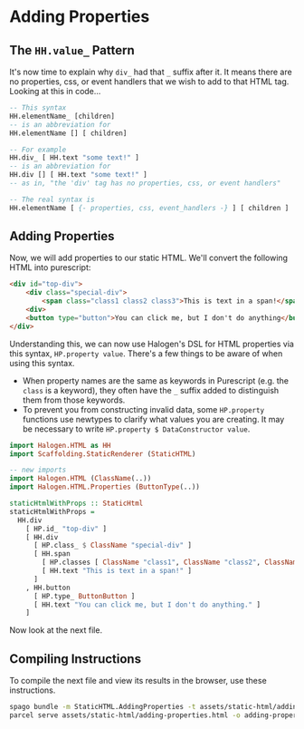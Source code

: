 # Adding Properties

## The `HH.value_` Pattern

It's now time to explain why `div_` had that `_` suffix after it. It means there are no properties, css, or event handlers that we wish to add to that HTML tag. Looking at this in code...
```purescript
-- This syntax
HH.elementName_ [children]
-- is an abbreviation for
HH.elementName [] [ children]

-- For example
HH.div_ [ HH.text "some text!" ]
-- is an abbreviation for
HH.div [] [ HH.text "some text!" ]
-- as in, "the 'div' tag has no properties, css, or event handlers"

-- The real syntax is
HH.elementName [ {- properties, css, event_handlers -} ] [ children ]
```

## Adding Properties

Now, we will add properties to our static HTML. We'll convert the following HTML into purescript:
```html
<div id="top-div">
    <div class="special-div">
        <span class="class1 class2 class3">This is text in a span!</span>
    <div>
    <button type="button">You can click me, but I don't do anything</button>
</div>
```

Understanding this, we can now use Halogen's DSL for HTML properties via this syntax, `HP.property value`. There's a few things to be aware of when using this syntax.
- When property names are the same as keywords in Purescript (e.g. the `class` is a keyword), they often have the `_` suffix added to distinguish them from those keywords.
- To prevent you from constructing invalid data, some `HP.property` functions use newtypes to clarify what values you are creating. It may be necessary to write `HP.property $ DataConstructor value`.
```purescript
import Halogen.HTML as HH
import Scaffolding.StaticRenderer (StaticHTML)

-- new imports
import Halogen.HTML (ClassName(..))
import Halogen.HTML.Properties (ButtonType(..))

staticHtmlWithProps :: StaticHtml
staticHtmlWithProps =
  HH.div
    [ HP.id_ "top-div" ]
    [ HH.div
      [ HP.class_ $ ClassName "special-div" ]
      [ HH.span
        [ HP.classes [ ClassName "class1", ClassName "class2", ClassName "class3" ] ]
        [ HH.text "This is text in a span!" ]
      ]
    , HH.button
      [ HP.type_ ButtonButton ]
      [ HH.text "You can click me, but I don't do anything." ]
    ]

```

Now look at the next file.

## Compiling Instructions

To compile the next file and view its results in the browser, use these instructions.

```bash
spago bundle -m StaticHTML.AddingProperties -t assets/static-html/adding-properties.js
parcel serve assets/static-html/adding-properties.html -o adding-properties--parcelified.html --open
```
